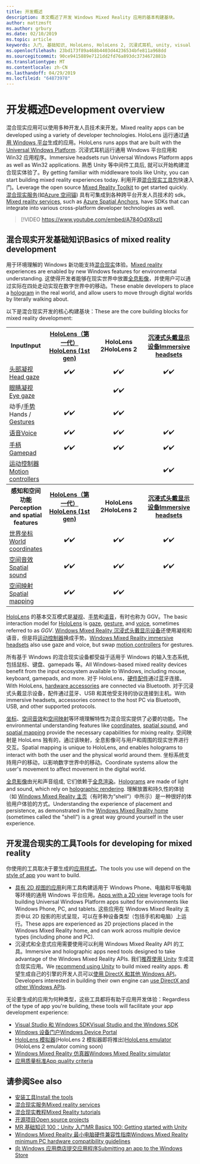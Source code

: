```yaml
---
title: 开发概述
description: 本文概述了开发 Windows Mixed Reality 应用的基本构建基块。
author: mattzmsft
ms.author: grbury
ms.date: 02/10/2019
ms.topic: article
keywords: 入门, 基础知识, HoloLens, HoloLens 2, 沉浸式耳机, unity, visual studio
ms.openlocfilehash: 23bd173f89a468b4403d44236534bfe811a968dd
ms.sourcegitcommit: 90ce9415889e7121dd2fd76a893dc3734672881b
ms.translationtype: MT
ms.contentlocale: zh-CN
ms.lasthandoff: 04/29/2019
ms.locfileid: "64873978"
---
```

# <a name="development-overview"></a><span data-ttu-id="8599b-104">开发概述</span><span class="sxs-lookup"><span data-stu-id="8599b-104">Development overview</span></span>

<span data-ttu-id="8599b-105">混合现实应用可以使用多种开发人员技术来开发。</span><span class="sxs-lookup"><span data-stu-id="8599b-105">Mixed reality apps can be developed using a variety of developer technologies.</span></span>  <span data-ttu-id="8599b-106">HoloLens 运行通过[通用 Windows 平台](https://dev.windows.com/getstarted)生成的应用。</span><span class="sxs-lookup"><span data-stu-id="8599b-106">HoloLens runs apps that are built with the [Universal Windows Platform](https://dev.windows.com/getstarted).</span></span>  <span data-ttu-id="8599b-107">沉浸式耳机运行通用 Windows 平台应用和 Win32 应用程序。</span><span class="sxs-lookup"><span data-stu-id="8599b-107">Immersive headsets run Universal Windows Platform apps as well as Win32 applications.</span></span>
<span data-ttu-id="8599b-108">熟悉 Unity 等中间件工具后, 就可以开始构建混合现实体验了。</span><span class="sxs-lookup"><span data-stu-id="8599b-108">By getting familiar with middleware tools like Unity, you can start building mixed reality experiences today.</span></span>  <span data-ttu-id="8599b-109">利用开源[混合现实工具包](install-the-tools.md)快速入门。</span><span class="sxs-lookup"><span data-stu-id="8599b-109">Leverage the open source [Mixed Reality Toolkit](install-the-tools.md) to get started quickly.</span></span>
<span data-ttu-id="8599b-110"><a href="https://azure.microsoft.com/topic/mixed-reality" target="_blank">混合现实服务</a>(如<a href="https://docs.microsoft.com/azure/spatial-anchors" target="_blank">Azure 空间锚</a>) 具有可集成到各种跨平台开发人员技术的 sdk。</span><span class="sxs-lookup"><span data-stu-id="8599b-110"><a href="https://azure.microsoft.com/topic/mixed-reality" target="_blank">Mixed reality services</a>, such as <a href="https://docs.microsoft.com/azure/spatial-anchors" target="_blank">Azure Spatial Anchors</a>, have SDKs that can integrate into various cross-platform developer technologies as well.</span></span>

>[!VIDEO https://www.youtube.com/embed/A784OdX8xzI]

## <a name="basics-of-mixed-reality-development"></a><span data-ttu-id="8599b-111">混合现实开发基础知识</span><span class="sxs-lookup"><span data-stu-id="8599b-111">Basics of mixed reality development</span></span>

<span data-ttu-id="8599b-112">用于环境理解的 Windows 新功能支持[混合现实](mixed-reality.md)体验。</span><span class="sxs-lookup"><span data-stu-id="8599b-112">[Mixed reality](mixed-reality.md) experiences are enabled by new Windows features for environmental understanding.</span></span> <span data-ttu-id="8599b-113">这使得开发者能够在现实世界中放置[全息影像](hologram.md)，并使用户可以通过实际在四处走动实现在数字世界中的移动。</span><span class="sxs-lookup"><span data-stu-id="8599b-113">These enable developers to place a [hologram](hologram.md) in the real world, and allow users to move through digital worlds by literally walking about.</span></span> 

<span data-ttu-id="8599b-114">以下是混合现实开发的核心构建基块：</span><span class="sxs-lookup"><span data-stu-id="8599b-114">These are the core building blocks for mixed reality development:</span></span>

<table>
<tr>
<th><span data-ttu-id="8599b-115">Input</span><span class="sxs-lookup"><span data-stu-id="8599b-115">Input</span></span></th><th style="width:150px"> <span data-ttu-id="8599b-116"><a href="hololens-hardware-details.md">HoloLens（第一代）</a></span><span class="sxs-lookup"><span data-stu-id="8599b-116"><a href="hololens-hardware-details.md">HoloLens (1st gen)</a></span></span></th><th style="width:150px"><span data-ttu-id="8599b-117">HoloLens 2</span><span class="sxs-lookup"><span data-stu-id="8599b-117">HoloLens 2</span></span></th><th style="width:150px"> <span data-ttu-id="8599b-118"><a href="immersive-headset-hardware-details.md">沉浸式头戴显示设备</a></span><span class="sxs-lookup"><span data-stu-id="8599b-118"><a href="immersive-headset-hardware-details.md">Immersive headsets</a></span></span></th>
</tr><tr>
<td> <span data-ttu-id="8599b-119"><a href="gaze.md">头部凝视</a></span><span class="sxs-lookup"><span data-stu-id="8599b-119"><a href="gaze.md">Head gaze</a></span></span></td><td style="text-align: center;"><span data-ttu-id="8599b-120">✔️</span><span class="sxs-lookup"><span data-stu-id="8599b-120">✔️</span></span></td><td style="text-align: center;"><span data-ttu-id="8599b-121">✔️</span><span class="sxs-lookup"><span data-stu-id="8599b-121">✔️</span></span></td><td style="text-align: center;"><span data-ttu-id="8599b-122">✔️</span><span class="sxs-lookup"><span data-stu-id="8599b-122">✔️</span></span></td>
</tr><tr>
<td> <span data-ttu-id="8599b-123"><a href="gaze.md">眼睛凝视</a></span><span class="sxs-lookup"><span data-stu-id="8599b-123"><a href="gaze.md">Eye gaze</a></span></span></td><td></td><td style="text-align: center;"><span data-ttu-id="8599b-124">✔️</span><span class="sxs-lookup"><span data-stu-id="8599b-124">✔️</span></span></td><td></td>
</tr><tr>
<td> <span data-ttu-id="8599b-125">动手/<a href="gestures.md">手势</a></span><span class="sxs-lookup"><span data-stu-id="8599b-125">Hands / <a href="gestures.md">Gestures</a></span></span></td><td style="text-align: center;"><span data-ttu-id="8599b-126">✔️</span><span class="sxs-lookup"><span data-stu-id="8599b-126">✔️</span></span></td><td style="text-align: center;"><span data-ttu-id="8599b-127">✔️</span><span class="sxs-lookup"><span data-stu-id="8599b-127">✔️</span></span></td><td></td>
</tr><tr>
<td> <span data-ttu-id="8599b-128"><a href="voice-input.md">语音</a></span><span class="sxs-lookup"><span data-stu-id="8599b-128"><a href="voice-input.md">Voice</a></span></span></td><td style="text-align: center;"><span data-ttu-id="8599b-129">✔️</span><span class="sxs-lookup"><span data-stu-id="8599b-129">✔️</span></span></td><td style="text-align: center;"><span data-ttu-id="8599b-130">✔️</span><span class="sxs-lookup"><span data-stu-id="8599b-130">✔️</span></span></td><td style="text-align: center;"><span data-ttu-id="8599b-131">✔️</span><span class="sxs-lookup"><span data-stu-id="8599b-131">✔️</span></span></td>
</tr><tr>
<td> <span data-ttu-id="8599b-132"><a href="hardware-accessories.md">手柄</a></span><span class="sxs-lookup"><span data-stu-id="8599b-132"><a href="hardware-accessories.md">Gamepad</a></span></span></td><td style="text-align: center;"><span data-ttu-id="8599b-133">✔️</span><span class="sxs-lookup"><span data-stu-id="8599b-133">✔️</span></span></td><td style="text-align: center;"><span data-ttu-id="8599b-134">✔️</span><span class="sxs-lookup"><span data-stu-id="8599b-134">✔️</span></span></td><td style="text-align: center;"><span data-ttu-id="8599b-135">✔️</span><span class="sxs-lookup"><span data-stu-id="8599b-135">✔️</span></span></td>
</tr><tr>
<td> <span data-ttu-id="8599b-136"><a href="motion-controllers.md">运动控制器</a></span><span class="sxs-lookup"><span data-stu-id="8599b-136"><a href="motion-controllers.md">Motion controllers</a></span></span></td><td></td><td></td><td style="text-align: center;"><span data-ttu-id="8599b-137">✔️</span><span class="sxs-lookup"><span data-stu-id="8599b-137">✔️</span></span></td>
</tr><tr>
<th> <span data-ttu-id="8599b-138">感知和空间功能</span><span class="sxs-lookup"><span data-stu-id="8599b-138">Perception and spatial features</span></span></th><th style="width:150px"> <span data-ttu-id="8599b-139"><a href="hololens-hardware-details.md">HoloLens（第一代）</a></span><span class="sxs-lookup"><span data-stu-id="8599b-139"><a href="hololens-hardware-details.md">HoloLens (1st gen)</a></span></span></th><th style="width:150px"><span data-ttu-id="8599b-140">HoloLens 2</span><span class="sxs-lookup"><span data-stu-id="8599b-140">HoloLens 2</span></span></th><th style="width:150px"> <span data-ttu-id="8599b-141"><a href="immersive-headset-hardware-details.md">沉浸式头戴显示设备</a></span><span class="sxs-lookup"><span data-stu-id="8599b-141"><a href="immersive-headset-hardware-details.md">Immersive headsets</a></span></span></th>
</tr><tr>
<td> <span data-ttu-id="8599b-142"><a href="coordinate-systems.md">世界坐标</a></span><span class="sxs-lookup"><span data-stu-id="8599b-142"><a href="coordinate-systems.md">World coordinates</a></span></span></td><td style="text-align: center;"><span data-ttu-id="8599b-143">✔️</span><span class="sxs-lookup"><span data-stu-id="8599b-143">✔️</span></span></td><td style="text-align: center;"><span data-ttu-id="8599b-144">✔️</span><span class="sxs-lookup"><span data-stu-id="8599b-144">✔️</span></span></td><td style="text-align: center;"><span data-ttu-id="8599b-145">✔️</span><span class="sxs-lookup"><span data-stu-id="8599b-145">✔️</span></span></td>
</tr><tr>
<td> <span data-ttu-id="8599b-146"><a href="spatial-sound.md">空间音效</a></span><span class="sxs-lookup"><span data-stu-id="8599b-146"><a href="spatial-sound.md">Spatial sound</a></span></span></td><td style="text-align: center;"><span data-ttu-id="8599b-147">✔️</span><span class="sxs-lookup"><span data-stu-id="8599b-147">✔️</span></span></td><td style="text-align: center;"><span data-ttu-id="8599b-148">✔️</span><span class="sxs-lookup"><span data-stu-id="8599b-148">✔️</span></span></td><td style="text-align: center;"><span data-ttu-id="8599b-149">✔️</span><span class="sxs-lookup"><span data-stu-id="8599b-149">✔️</span></span></td>
</tr><tr>
<td> <span data-ttu-id="8599b-150"><a href="spatial-mapping.md">空间映射</a></span><span class="sxs-lookup"><span data-stu-id="8599b-150"><a href="spatial-mapping.md">Spatial mapping</a></span></span></td><td style="text-align: center;"><span data-ttu-id="8599b-151">✔️</span><span class="sxs-lookup"><span data-stu-id="8599b-151">✔️</span></span></td><td style="text-align: center;"><span data-ttu-id="8599b-152">✔️</span><span class="sxs-lookup"><span data-stu-id="8599b-152">✔️</span></span></td><td></td>
</tr>
</table>



<span data-ttu-id="8599b-153">[HoloLens](hololens-hardware-details.md) 的基本交互模式是[凝视](gaze.md)、[手势](gestures.md)和[语音](voice-input.md)，有时也称为 GGV。</span><span class="sxs-lookup"><span data-stu-id="8599b-153">The basic interaction model for [HoloLens](hololens-hardware-details.md) is [gaze](gaze.md), [gesture](gestures.md), and [voice](voice-input.md), sometimes referred to as *GGV*.</span></span> <span data-ttu-id="8599b-154">[Windows Mixed Reality 沉浸式头戴显示设备](immersive-headset-hardware-details.md)还使用凝视和语音，但是将[运动控制器](motion-controllers.md)换成手势。</span><span class="sxs-lookup"><span data-stu-id="8599b-154">[Windows Mixed Reality immersive headsets](immersive-headset-hardware-details.md) also use gaze and voice, but swap [motion controllers](motion-controllers.md) for gestures.</span></span>


<span data-ttu-id="8599b-155">所有基于 Windows 的混合现实设备都受益于适用于 Windows 的输入生态系统, 包括鼠标、键盘、gamepads 等。</span><span class="sxs-lookup"><span data-stu-id="8599b-155">All Windows-based mixed reality devices benefit from the input ecosystem available to Windows, including mouse, keyboard, gamepads, and more.</span></span> <span data-ttu-id="8599b-156">对于 HoloLens，[硬件配件](hardware-accessories.md)通过蓝牙连接。</span><span class="sxs-lookup"><span data-stu-id="8599b-156">With HoloLens, [hardware accessories](hardware-accessories.md) are connected via Bluetooth.</span></span> <span data-ttu-id="8599b-157">对于沉浸式头戴显示设备，配件通过蓝牙、USB 和其他受支持的协议连接到主机。</span><span class="sxs-lookup"><span data-stu-id="8599b-157">With immersive headsets, accessories connect to the host PC via Bluetooth, USB, and other supported protocols.</span></span>

<span data-ttu-id="8599b-158">[坐标](coordinate-systems.md)、[空间音效](spatial-sound.md)和[空间映射](spatial-mapping.md)等环境理解特性为混合现实提供了必要的功能。</span><span class="sxs-lookup"><span data-stu-id="8599b-158">The environmental understanding features like [coordinates](coordinate-systems.md), [spatial sound](spatial-sound.md), and [spatial mapping](spatial-mapping.md) provide the necessary capabilities for mixing reality.</span></span> <span data-ttu-id="8599b-159">空间映射是 HoloLens 独有的，通过该映射，全息影像可与用户和周围的现实世界进行交互。</span><span class="sxs-lookup"><span data-stu-id="8599b-159">Spatial mapping is unique to HoloLens, and enables holograms to interact with both the user and the physical world around them.</span></span> <span data-ttu-id="8599b-160">坐标系统支持用户的移动，以影响数字世界中的移动。</span><span class="sxs-lookup"><span data-stu-id="8599b-160">Coordinate systems allow the user's movement to affect movement in the digital world.</span></span>

<span data-ttu-id="8599b-161">[全息影像](hologram.md)由光和声音组成, 它们依赖于[全息渲染](rendering.md)。</span><span class="sxs-lookup"><span data-stu-id="8599b-161">[Holograms](hologram.md) are made of light and sound, which rely on [holographic rendering](rendering.md).</span></span> <span data-ttu-id="8599b-162">理解放置和持久性的体验（如 [Windows Mixed Reality 主页](navigating-the-windows-mixed-reality-home.md)（有时称为“shell”）中所示）是一种很好的体验用户体验的方式。</span><span class="sxs-lookup"><span data-stu-id="8599b-162">Understanding the experience of placement and persistence, as demonstrated in the [Windows Mixed Reality home](navigating-the-windows-mixed-reality-home.md) (sometimes called the "shell") is a great way ground yourself in the user experience.</span></span>

## <a name="tools-for-developing-for-mixed-reality"></a><span data-ttu-id="8599b-163">开发混合现实的工具</span><span class="sxs-lookup"><span data-stu-id="8599b-163">Tools for developing for mixed reality</span></span>

<span data-ttu-id="8599b-164">你使用的工具取决于要生成的[应用样式](app-views.md)。</span><span class="sxs-lookup"><span data-stu-id="8599b-164">The tools you use will depend on the [style of app](app-views.md) you want to build.</span></span>
* <span data-ttu-id="8599b-165">[具有 2D 视图的应用](building-2d-apps.md)利用工具构建适用于 Windows Phone、电脑和平板电脑等环境的通用 Windows 平台应用。</span><span class="sxs-lookup"><span data-stu-id="8599b-165">[Apps with a 2D view](building-2d-apps.md) leverage tools for building Universal Windows Platform apps suited for environments like Windows Phone, PC, and tablets.</span></span> <span data-ttu-id="8599b-166">这些应用在 Windows Mixed Reality 主页中以 2D 投影的形式呈现，可以在多种设备类型（包括手机和电脑）上运行。</span><span class="sxs-lookup"><span data-stu-id="8599b-166">These apps are experienced as 2D projections placed in the Windows Mixed Reality home, and can work across multiple device types (including phone and PC).</span></span>
* <span data-ttu-id="8599b-167">沉浸式和全息式应用需要使用可以利用 Windows Mixed Reality API 的工具。</span><span class="sxs-lookup"><span data-stu-id="8599b-167">Immersive and holographic apps need tools designed to take advantage of the Windows Mixed Reality APIs.</span></span> <span data-ttu-id="8599b-168">我们[推荐使用 Unity](unity-development-overview.md) 生成混合现实应用。</span><span class="sxs-lookup"><span data-stu-id="8599b-168">We [recommend using Unity](unity-development-overview.md) to build mixed reality apps.</span></span> <span data-ttu-id="8599b-169">希望生成自己的引擎的开发人员可以[使用 DirectX 和其他 Windows API](directx-development-overview.md)。</span><span class="sxs-lookup"><span data-stu-id="8599b-169">Developers interested in building their own engine can [use DirectX and other Windows APIs](directx-development-overview.md).</span></span>

<span data-ttu-id="8599b-170">无论要生成的应用为何种类型，这些工具都将有助于应用开发体验：</span><span class="sxs-lookup"><span data-stu-id="8599b-170">Regardless of the type of app you're building, these tools will facilitate your app development experience:</span></span>
* [<span data-ttu-id="8599b-171">Visual Studio 和 Windows SDK</span><span class="sxs-lookup"><span data-stu-id="8599b-171">Visual Studio and the Windows SDK</span></span>](using-visual-studio.md)
* [<span data-ttu-id="8599b-172">Windows 设备门户</span><span class="sxs-lookup"><span data-stu-id="8599b-172">Windows Device Portal</span></span>](using-the-windows-device-portal.md)
* <span data-ttu-id="8599b-173">[HoloLens 模拟器](using-the-hololens-emulator.md)(HoloLens 2 模拟器即将推出)</span><span class="sxs-lookup"><span data-stu-id="8599b-173">[HoloLens emulator](using-the-hololens-emulator.md) (HoloLens 2 emulator coming soon)</span></span>
* [<span data-ttu-id="8599b-174">Windows Mixed Reality 仿真器</span><span class="sxs-lookup"><span data-stu-id="8599b-174">Windows Mixed Reality simulator</span></span>](using-the-windows-mixed-reality-simulator.md)
* [<span data-ttu-id="8599b-175">应用质量标准</span><span class="sxs-lookup"><span data-stu-id="8599b-175">App quality criteria</span></span>](app-quality-criteria.md)

## <a name="see-also"></a><span data-ttu-id="8599b-176">请参阅</span><span class="sxs-lookup"><span data-stu-id="8599b-176">See also</span></span>
* [<span data-ttu-id="8599b-177">安装工具</span><span class="sxs-lookup"><span data-stu-id="8599b-177">Install the tools</span></span>](install-the-tools.md)
* <span data-ttu-id="8599b-178"><a href="https://azure.microsoft.com/topic/mixed-reality" target="_blank">混合现实服务</a></span><span class="sxs-lookup"><span data-stu-id="8599b-178"><a href="https://azure.microsoft.com/topic/mixed-reality" target="_blank">Mixed reality services</a></span></span>
* [<span data-ttu-id="8599b-179">混合现实教程</span><span class="sxs-lookup"><span data-stu-id="8599b-179">Mixed Reality tutorials</span></span>](tutorials.md)
* [<span data-ttu-id="8599b-180">开源项目</span><span class="sxs-lookup"><span data-stu-id="8599b-180">Open source projects</span></span>](open-source-projects.md)
* [<span data-ttu-id="8599b-181">MR 基础知识 100：Unity 入门</span><span class="sxs-lookup"><span data-stu-id="8599b-181">MR Basics 100: Getting started with Unity</span></span>](holograms-100.md)
* [<span data-ttu-id="8599b-182">Windows Mixed Reality 最小电脑硬件兼容性指南</span><span class="sxs-lookup"><span data-stu-id="8599b-182">Windows Mixed Reality minimum PC hardware compatibility guidelines</span></span>](https://docs.microsoft.com/windows/mixed-reality/enthusiast-guide/windows-mixed-reality-minimum-pc-hardware-compatibility-guidelines)
* [<span data-ttu-id="8599b-183">向 Windows 应用商店提交应用程序</span><span class="sxs-lookup"><span data-stu-id="8599b-183">Submitting an app to the Windows Store</span></span>](submitting-an-app-to-the-microsoft-store.md)
